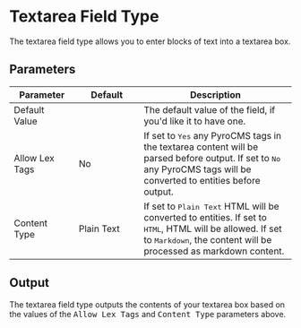 # Textarea Field Type
		
The textarea field type allows you to enter blocks of text into a textarea box. 
 
</div>
<div class="doc_content">

## Parameters
 
<table cellpadding="0" cellspacing="0" class="docs_table"> 
	<thead> 
		<tr> 
			<th width="100"> 
				Parameter</th> 
			<th width="100"> 
				Default</th> 
			<th> 
				Description</th> 
		</tr> 
	</thead> 
	<tbody> 
		<tr> 
			<td>Default Value</td> 
			<td></td> 
			<td>The default value of the field, if you'd like it to have one.</td> 
		</tr> 
		<tr> 
			<td>Allow Lex Tags</td> 
			<td>No</td> 
			<td>If set to <samp>Yes</samp> any PyroCMS tags in the textarea content will be parsed before output. If set to <samp>No</samp> any PyroCMS tags will be converted to entities before output.</td> 
		</tr> 
		<tr> 
			<td>Content Type</td> 
			<td>Plain Text</td> 
			<td>If set to <samp>Plain Text</samp> HTML will be converted to entities. If set to <samp>HTML</samp>, HTML will be allowed. If set to <samp>Markdown</samp>, the content will be processed as markdown content.</td> 
		</tr> 
</tbody> 
</table> 
 
## Output
 
The textarea field type outputs the contents of your textarea box based on the values of the <samp>Allow Lex Tags</samp> and <samp>Content Type</samp> parameters above.